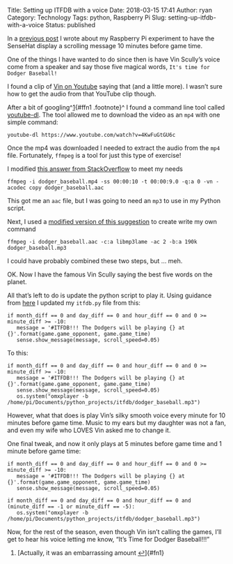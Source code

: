 Title: Setting up ITFDB with a voice
Date: 2018-03-15 17:41
Author: ryan
Category: Technology
Tags: python, Raspberry Pi
Slug: setting-up-itfdb-with-a-voice
Status: published

In a [previous post](/itfdb.html) I wrote about my Raspberry Pi experiment to have the SenseHat display a scrolling message 10 minutes before game time.

One of the things I have wanted to do since then is have Vin Scully’s voice come from a speaker and say those five magical words, `It's time for Dodger Baseball!`

I found a clip of [Vin on Youtube](https://www.youtube.com/watch?v=4KwFuGtGU6c) saying that (and a little more). I wasn’t sure how to get the audio from that YouTube clip though.

After a bit of googling^[1](#fn1){#ffn1 .footnote}^ I found a command line tool called [youtube-dl](https://rg3.github.io/youtube-dl/). The tool allowed me to download the video as an `mp4` with one simple command:

    youtube-dl https://www.youtube.com/watch?v=4KwFuGtGU6c

Once the mp4 was downloaded I needed to extract the audio from the `mp4` file. Fortunately, `ffmpeg` is a tool for just this type of exercise!

I modified [this answer from StackOverflow](https://stackoverflow.com/questions/9913032/ffmpeg-to-extract-audio-from-video) to meet my needs

    ffmpeg -i dodger_baseball.mp4 -ss 00:00:10 -t 00:00:9.0 -q:a 0 -vn -acodec copy dodger_baseball.aac

This got me an `aac` file, but I was going to need an `mp3` to use in my Python script.

Next, I used a [modified version of this suggestion](https://askubuntu.com/questions/35457/converting-aac-to-mp3-via-command-line) to create write my own command

    ffmpeg -i dodger_baseball.aac -c:a libmp3lame -ac 2 -b:a 190k dodger_baseball.mp3

I could have probably combined these two steps, but … meh.

OK. Now I have the famous Vin Scully saying the best five words on the planet.

All that’s left to do is update the python script to play it. Using guidance from [here](https://raspberrypi.stackexchange.com/questions/7088/playing-audio-files-with-python) I updated my `itfdb.py` file from this:

    if month_diff == 0 and day_diff == 0 and hour_diff == 0 and 0 >= minute_diff >= -10:
       message = '#ITFDB!!! The Dodgers will be playing {} at {}'.format(game.game_opponent, game.game_time)
       sense.show_message(message, scroll_speed=0.05)

To this:

    if month_diff == 0 and day_diff == 0 and hour_diff == 0 and 0 >= minute_diff >= -10:
       message = '#ITFDB!!! The Dodgers will be playing {} at {}'.format(game.game_opponent, game.game_time)
       sense.show_message(message, scroll_speed=0.05)
       os.system("omxplayer -b /home/pi/Documents/python_projects/itfdb/dodger_baseball.mp3")

However, what that does is play Vin’s silky smooth voice every minute for 10 minutes before game time. Music to my ears but my daughter was not a fan, and even my wife who LOVES Vin asked me to change it.

One final tweak, and now it only plays at 5 minutes before game time and 1 minute before game time:

    if month_diff == 0 and day_diff == 0 and hour_diff == 0 and 0 >= minute_diff >= -10:
       message = '#ITFDB!!! The Dodgers will be playing {} at {}'.format(game.game_opponent, game.game_time)
       sense.show_message(message, scroll_speed=0.05)

    if month_diff == 0 and day_diff == 0 and hour_diff == 0 and (minute_diff == -1 or minute_diff == -5):
       os.system("omxplayer -b /home/pi/Documents/python_projects/itfdb/dodger_baseball.mp3")

Now, for the rest of the season, even though Vin isn’t calling the games, I’ll get to hear his voice letting me know, “It’s Time for Dodger Baseball!!!”

1.  [Actually, it was an embarrassing amount [↩](#ffn1)]{#fn1}
